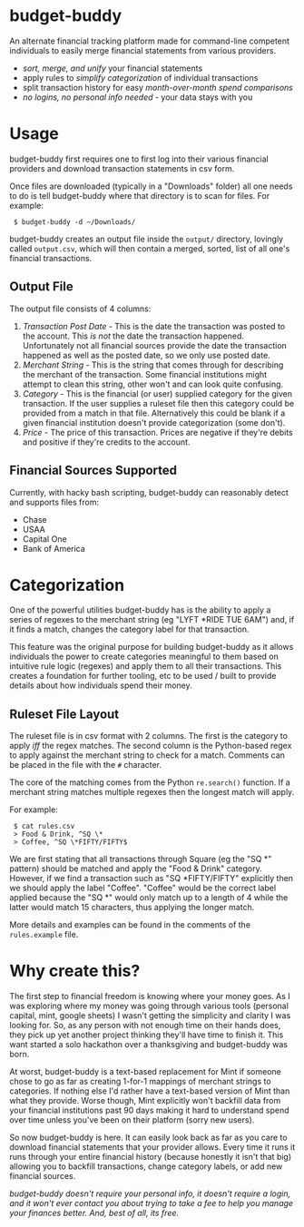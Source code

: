 # budget-buddy

An alternate financial tracking platform made for command-line competent
individuals to easily merge financial statements from various providers.

* *sort, merge, and unify* your financial statements
* apply rules to *simplify categorization* of individual transactions
* split transaction history for easy *month-over-month spend comparisons*
* *no logins, no personal info needed* - your data stays with you

# Usage

budget-buddy first requires one to first log into their various financial
providers and download transaction statements in csv form.

Once files are downloaded (typically in a "Downloads" folder) all one needs
to do is tell budget-buddy where that directory is to scan for files. For
example:

` $ budget-buddy -d ~/Downloads/`

budget-buddy creates an output file inside the `output/` directory, lovingly
called `output.csv`, which will then contain a merged, sorted, list of all
one's financial transactions.

## Output File

The output file consists of 4 columns:

1. *Transaction Post Date* - This is the date the transaction was posted to
the account. This *is not* the date the transaction happened. Unfortunately
not all financial sources provide the date the transaction happened as well
as the posted date, so we only use posted date.
2. *Merchant String* - This is the string that comes through for describing
the merchant of the transaction. Some financial institutions might attempt to
clean this string, other won't and can look quite confusing.
3. *Category* - This is the financial (or user) supplied category for the
given transaction. If the user supplies a ruleset file then this category
could be provided from a match in that file. Alternatively this could be
blank if a given financial institution doesn't provide categorization (some
don't).
4. *Price* - The price of this transaction. Prices are negative if they're
debits and positive if they're credits to the account.

## Financial Sources Supported

Currently, with hacky bash scripting, budget-buddy can reasonably detect and
supports files from:

* Chase
* USAA
* Capital One
* Bank of America

# Categorization

One of the powerful utilities budget-buddy has is the ability to apply a
series of regexes to the merchant string (eg "LYFT   *RIDE TUE 6AM") and, if
it finds a match, changes the category label for that transaction.

This feature was the original purpose for building budget-buddy as it allows
individuals the power to create categories meaningful to them based on
intuitive rule logic (regexes) and apply them to all their transactions.
This creates a foundation for further tooling, etc to be used / built
to provide details about how individuals spend their money.

## Ruleset File Layout

The ruleset file is in csv format with 2 columns. The first is the category
to apply *iff* the regex matches. The second column is the Python-based regex
to apply against the merchant string to check for a match. Comments can be
placed in the file with the `#` character.

The core of the matching comes from the Python `re.search()` function. If a
merchant string matches multiple regexes then the longest match will apply.

For example:
```
 $ cat rules.csv
 > Food & Drink, ^SQ \*
 > Coffee, ^SQ \*FIFTY/FIFTY$
```

We are first stating that all transactions through Square
(eg the "SQ *<some restaurant>" pattern) should be matched and apply the
"Food & Drink" category. However, if we find a transaction such as
"SQ *FIFTY/FIFTY" explicitly then we should apply the label "Coffee".
"Coffee" would be the correct label applied because the "SQ \*" would only
match up to a length of 4 while the latter would match 15 characters, thus
applying the longer match.

More details and examples can be found in the comments of the
`rules.example` file.

# Why create this?

The first step to financial freedom is knowing where your money goes. As I
was exploring where my money was going through various tools (personal
capital, mint, google sheets) I wasn't getting the simplicity and clarity I
was looking for. So, as any person with not enough time on their hands does,
they pick up yet another project thinking they'll have time to finish it.
This want started a solo hackathon over a thanksgiving and budget-buddy was
born.

At worst, budget-buddy is a text-based replacement for Mint if someone chose
to go as far as creating 1-for-1 mappings of merchant strings to categories.
If nothing else I'd rather have a text-based version of Mint than what they
provide. Worse though, Mint explicitly won't backfill data from your
financial institutions past 90 days making it hard to understand spend over
time unless you've been on their platform (sorry new users).

So now budget-buddy is here. It can easily look back as far as you care to
download financial statements that your provider allows. Every time it runs
it runs through your entire financial history (because honestly it isn't
that big) allowing you to backfill transactions, change category labels, or
add new financial sources.

*budget-buddy doesn't require your personal info,
it doesn't require a login, and it won't ever contact you about trying to
take a fee to help you manage your finances better. And, best of
all, its free.*